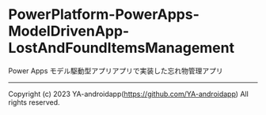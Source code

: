# PowerPlatform-PowerApps-ModelDrivenApp-LostAndFoundItemsManagement

Power Apps モデル駆動型アプリアプリで実装した忘れ物管理アプリ

---

Copyright (c) 2023 YA-androidapp(https://github.com/YA-androidapp) All rights reserved.
